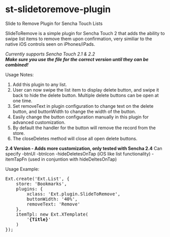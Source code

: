 st-slidetoremove-plugin
=======================

Slide to Remove Plugin for Sencha Touch Lists

SlideToRemove is a simple plugin for Sencha Touch 2 that adds the ability to swipe list items to remove them upon confirmation, very similiar to the native iOS controls seen on iPhones/iPads.

*Currently supports Sencha Touch 2.1 & 2.2*<br/>
<b>*Make sure you use the file for the correct version until they can be combined!*</b>

Usage Notes:<br/>
1. Add this plugin to any list.<br/>
2. User can now swipe the list item to display delete button, and swipe it back to hide the delete button. Multiple delete buttons can be open at one time.<br/>
3. Set removeText in plugin configuration to change text on the delete button, and buttonWidth to change the width of the button.<br/>
4. Easily change the button configuration manually in this plugin for advanced customization.<br/>
5. By default the handler for the button will remove the record from the store.<br/>
6. The closeDeletes method will close all open delete buttons.

<b>2.4 Version - Adds more customization, only tested with Sencha 2.4</b>
Can specify 
-btnUI
-btnIcon
-hideDeletesOnTap (iOS like list functionality)
-itemTapFn (used in conjuntion with hideDeltesOnTap)

Usage Example:<br/>
<pre>
Ext.create('Ext.List', {
    store: 'Bookmarks',
    plugins: {
        xclass: 'Ext.plugin.SlideToRemove',
        buttonWidth: '40%',
        removeText: 'Remove'
    },
    itemTpl: new Ext.XTemplate(
        '<b>{Title}</b>'
    )
});
</pre>
